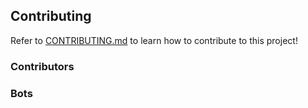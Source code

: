 ## Contributing

Refer to [CONTRIBUTING.md](https://github.com/guibranco/CrispyWaffle/blob/main/CONTRIBUTING.md) to learn how to contribute to this project!

### Contributors

<!-- readme: collaborators,contributors,snyk-bot/-,guistracini-outsurance-ie/-,codefactor-io[bot]/- -start -->
<!-- readme: collaborators,contributors,snyk-bot/-,guistracini-outsurance-ie/-,codefactor-io[bot]/- -end -->

### Bots

<!-- readme: bots,snyk-bot,codefactor-io[bot] -start -->
<!-- readme: bots,snyk-bot,codefactor-io[bot] -end -->
